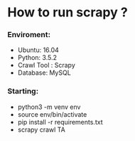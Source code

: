 # How to run scrapy ? 
### Enviroment:
* Ubuntu: 16.04 
* Python: 3.5.2
* Crawl Tool : Scrapy
* Database: MySQL

### Starting:
* python3 -m venv env
* source env/bin/activate
* pip install -r requirements.txt
* scrapy crawl TA